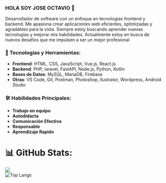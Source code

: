 ### HOLA SOY JOSE OCTAVIO 👋

Desarrollador de software con un enfoque en tecnologías frontend y backend. Me apasiona crear aplicaciones web eficientes, optimizadas y agradables para la vista. Siempre estoy buscando aprender nuevas tecnologías y mejorar mis habilidades. Actualmente estoy en busca de nuevos desafios que me impulsen a ser un mejor profesional

### 🔧 Tecnologías y Herramientas:
- **Frontend**: HTML, CSS, JavaScript, Vue.js, React.js 
- **Backend**: PHP, laravel, FastAPI, Node.js, Python, Kotlin
- **Bases de Datos**: MySQL, MariaDB, Firebase
- **Otras**: VS Code, Git, Postman, Photoshop, Ilustrator, Wordpress, Android Studio

### 🛠️ Habilidades Principales:
- **Trabajo en equipo**
- **Autodidacta**
- **Comunicación Efectiva**
- **Responsable**
- **Aprendizaje Rapido**

# 📊 GitHub Stats:
![](https://github-readme-stats.vercel.app/api?username=OctavioPF&theme=dark&hide_border=false&include_all_commits=true&count_private=true)<br/>
![Top Langs](https://github-readme-stats.vercel.app/api/top-langs/?username=anuraghazra&theme=dark&hide_progress=true)


<!-- Proudly created with GPRM ( https://gprm.itsvg.in ) -->
